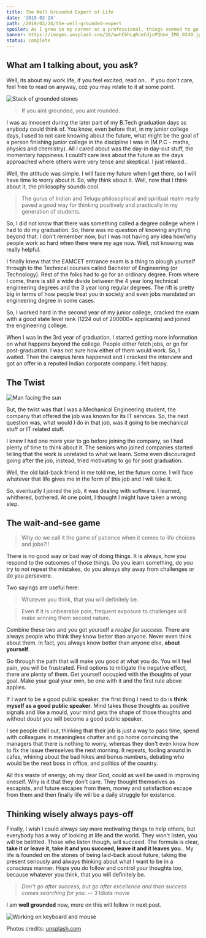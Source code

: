 ```yaml
---
title: The Well Grounded Expert of Life
date: '2019-02-24'
path: /2019/02/24/the-well-grounded-expert
spoiler: As I grew in my career as a professional, things seemed to go as planned, or did they?!!🤔
banner: https://images.unsplash.com/38/awhCbhLqRceCdjcPQUnn_IMG_0249.jpg?ixlib=rb-1.2.1&ixid=eyJhcHBfaWQiOjEyMDd9&auto=format&fit=crop&w=967&q=80
status: complete
---
```


## What am I talking about, you ask?

Well, its about my work life, if you feel excited, read on... If you don't care, feel free to read on anyway, coz you may relate to it at some point.

![Stack of grounded stones](https://images.unsplash.com/photo-1506718468845-7578aa47670b?ixlib=rb-1.2.1&auto=format&fit=crop&w=1500&q=80)

> If you aint grounded, you aint rounded.

I was as innocent during the later part of my B.Tech graduation days as anybody could think of. You know, even before that, in my junior college days, I used to not care knowing about the future, what might be the goal of a person finishing junior college in the discipline I was in (M.P.C - maths, physics and chemistry). All I cared about was the day-in day-out stuff, the momentary happiness. I could't care less about the future as the days approached where others were very tense and skeptical. I just relaxed..

Well, the attitude was simple. I will face my future when I get there, so I will have time to worry about it. So, why think about it. Well, now that I think about it, the philosophy sounds cool.

> The gurus of Indian and Telugu philosophical and spiritual realm really paved a good way for thinking positively and practically in my generation of students.

So, I did not know that there was something called a degree college where I had to do my graduation. So, there was no question of knowing anything beyond that. I don't remember now, but I was not having any idea how/why people work so hard when there were my age now. Well, not knowing was really helpful.

I finally knew that the EAMCET entrance exam is a thing to plough yourself through to the Technical courses called Bachelor of Engineering (or Technology). Rest of the folks had to go for an ordinary degree. From where I come, there is still a wide divide between the 4 year long technical engineering degrees and the 3 year long regular degrees. The rift is pretty big in terms of how people treat you in society and even jobs mandated an engineering degree in some cases.

So, I worked hard in the second year of my junior college, cracked the exam with a good state level rank (1224 out of 200000+ applicants) and joined the engineering college.

When I was in the 3rd year of graduation, I started getting more information on what happens beyond the college. People either fetch jobs, or go for post-graduation. I was not sure how either of them would work. So, I waited. Then the campus hires happened and I cracked the interview and got an offer in a reputed Indian corporate company. I felt happy. 

## The Twist

![Man facing the sun](https://images.unsplash.com/photo-1516796248643-97015ffc715d?ixlib=rb-1.2.1&ixid=eyJhcHBfaWQiOjEyMDd9&auto=format&fit=crop&w=1500&q=80)

But, the twist was that I was a Mechanical Engineering student, the company that offered the job was known for its IT services. So, the next question was, what would I do in that job, was it going to be mechanical stuff or IT related stuff.

I knew I had one more year to go before joining the company, so I had plenty of time to think about it. The seniors who joined companies started telling that the work is unrelated to what we learn. Some even discouraged going after the job, instead, tried motivating to go for post graduation.

Well, the old laid-back friend in me told me, let the future come. I will face whatever that life gives me in the form of this job and I will take it. 

So, eventually I joined the job, it was dealing with software. I learned, whithered, bothered. At one point, I thought I might have taken a wrong step.

## The wait-and-see game

> Why do we call it the game of patience when it comes to life choices and jobs?!!

There is no good way or bad way of doing things. It is always, how you respond to the outcomes of those things. Do you learn something, do you try to not repeat the mistakes, do you always shy away from challenges or do you persevere. 

Two sayings are useful here:

> Whatever you think, that you will definitely be.

> Even if it is unbearable pain, frequent exposure to challenges will make winning them second nature.

Combine these two and you got yourself a _recipe for success_. There are always people who think they know better than anyone. Never even think about them. In fact, you always know better than anyone else, **about yourself**.

Go through the path that will make you good at what you do. You will feel pain, you will be frustrated. Find options to mitigate the negative effect, there are plenty of them. Get yourself occupied with the thoughts of your goal. Make your goal your own, be one with it and the first rule above applies.

If I want to be a good public speaker, the first thing I need to do is **think myself as a good public speaker**. Mind takes those thoughts as positive signals and like a mould, your mind gets the shape of those thoughts and without doubt you will become a good public speaker.

I see people chill out, thinking that their job is just a way to pass time, spend with colleagues in meaningless chatter and go home convincing the managers that there is nothing to worry, whereas they don't even know how to fix the issue themselves the next morning. It repeats, fooling around in cafes, whining about the bad hikes and bonus numbers, debating who would be the next boss in office, and politics of the country. 

All this waste of energy, oh my dear God, could as well be used in improving oneself. Why is it that they don't care. They thought themselves as escapists, and future escapes from them, money and satisfaction escape from them and then finally life will be a daily struggle for existence.

## Thinking wisely always pays-off

Finally, I wish I could always say more motivating things to help others, but everybody has a way of looking at life and the world. They won't listen, you will be belittled. Those who listen though, will succeed. The formula is clear, **take it or leave it, take it and you succeed, leave it and it leaves you.**. My life is founded on the stones of being laid-back about future, taking the present seriously and always thinking about what I want to be in a conscious manner. Hope you do follow and control your thoughts too, because whatever you think, that you will definitely be.

> _Don't go after success, but go after excellence and then success comes searching for you._ -- 3 Idiots movie

I am __well grounded__ now, more on this will follow in next post.

![Working on keyboard and mouse](https://images.unsplash.com/38/awhCbhLqRceCdjcPQUnn_IMG_0249.jpg?ixlib=rb-1.2.1&ixid=eyJhcHBfaWQiOjEyMDd9&auto=format&fit=crop&w=967&q=80)

Photos credits: <a target="_blank" href="https://unsplash.com">unsplash.com</a>